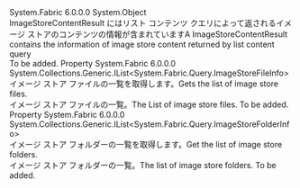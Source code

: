 <Type Name="ImageStoreContentResult" FullName="System.Fabric.Query.ImageStoreContentResult">
  <TypeSignature Language="C#" Value="public sealed class ImageStoreContentResult" />
  <TypeSignature Language="ILAsm" Value=".class public auto ansi sealed beforefieldinit ImageStoreContentResult extends System.Object" />
  <TypeSignature Language="DocId" Value="T:System.Fabric.Query.ImageStoreContentResult" />
  <TypeSignature Language="VB.NET" Value="Public NotInheritable Class ImageStoreContentResult" />
  <TypeSignature Language="F#" Value="type ImageStoreContentResult = class" />
  <AssemblyInfo>
    <AssemblyName>System.Fabric</AssemblyName>
    <AssemblyVersion>6.0.0.0</AssemblyVersion>
  </AssemblyInfo>
  <Base>
    <BaseTypeName>System.Object</BaseTypeName>
  </Base>
  <Interfaces />
  <Docs>
    <summary>
            <span data-ttu-id="bb897-101">ImageStoreContentResult にはリスト コンテンツ クエリによって返されるイメージ ストアのコンテンツの情報が含まれています</span><span class="sxs-lookup"><span data-stu-id="bb897-101">A ImageStoreContentResult contains the information of image store content returned by list content query</span></span>
            </summary>
    <remarks>To be added.</remarks>
  </Docs>
  <Members>
    <Member MemberName="StoreFiles">
      <MemberSignature Language="C#" Value="public System.Collections.Generic.IList&lt;System.Fabric.Query.ImageStoreFileInfo&gt; StoreFiles { get; }" />
      <MemberSignature Language="ILAsm" Value=".property instance class System.Collections.Generic.IList`1&lt;class System.Fabric.Query.ImageStoreFileInfo&gt; StoreFiles" />
      <MemberSignature Language="DocId" Value="P:System.Fabric.Query.ImageStoreContentResult.StoreFiles" />
      <MemberSignature Language="VB.NET" Value="Public ReadOnly Property StoreFiles As IList(Of ImageStoreFileInfo)" />
      <MemberSignature Language="F#" Value="member this.StoreFiles : System.Collections.Generic.IList&lt;System.Fabric.Query.ImageStoreFileInfo&gt;" Usage="System.Fabric.Query.ImageStoreContentResult.StoreFiles" />
      <MemberType>Property</MemberType>
      <AssemblyInfo>
        <AssemblyName>System.Fabric</AssemblyName>
        <AssemblyVersion>6.0.0.0</AssemblyVersion>
      </AssemblyInfo>
      <ReturnValue>
        <ReturnType>System.Collections.Generic.IList&lt;System.Fabric.Query.ImageStoreFileInfo&gt;</ReturnType>
      </ReturnValue>
      <Docs>
        <summary>
          <para><span data-ttu-id="bb897-102">イメージ ストア ファイルの一覧を取得します。</span><span class="sxs-lookup"><span data-stu-id="bb897-102">Gets the list of image store files.</span></span></para>
        </summary>
        <value>
          <para><span data-ttu-id="bb897-103">イメージ ストア ファイルの一覧。</span><span class="sxs-lookup"><span data-stu-id="bb897-103">The List of image store files.</span></span></para>
        </value>
        <remarks>To be added.</remarks>
      </Docs>
    </Member>
    <Member MemberName="StoreFolders">
      <MemberSignature Language="C#" Value="public System.Collections.Generic.IList&lt;System.Fabric.Query.ImageStoreFolderInfo&gt; StoreFolders { get; }" />
      <MemberSignature Language="ILAsm" Value=".property instance class System.Collections.Generic.IList`1&lt;class System.Fabric.Query.ImageStoreFolderInfo&gt; StoreFolders" />
      <MemberSignature Language="DocId" Value="P:System.Fabric.Query.ImageStoreContentResult.StoreFolders" />
      <MemberSignature Language="VB.NET" Value="Public ReadOnly Property StoreFolders As IList(Of ImageStoreFolderInfo)" />
      <MemberSignature Language="F#" Value="member this.StoreFolders : System.Collections.Generic.IList&lt;System.Fabric.Query.ImageStoreFolderInfo&gt;" Usage="System.Fabric.Query.ImageStoreContentResult.StoreFolders" />
      <MemberType>Property</MemberType>
      <AssemblyInfo>
        <AssemblyName>System.Fabric</AssemblyName>
        <AssemblyVersion>6.0.0.0</AssemblyVersion>
      </AssemblyInfo>
      <ReturnValue>
        <ReturnType>System.Collections.Generic.IList&lt;System.Fabric.Query.ImageStoreFolderInfo&gt;</ReturnType>
      </ReturnValue>
      <Docs>
        <summary>
          <para><span data-ttu-id="bb897-104">イメージ ストア フォルダーの一覧を取得します。</span><span class="sxs-lookup"><span data-stu-id="bb897-104">Get the list of image store folders.</span></span></para>
        </summary>
        <value>
          <para><span data-ttu-id="bb897-105">イメージ ストア フォルダーの一覧。</span><span class="sxs-lookup"><span data-stu-id="bb897-105">The list of image store folders.</span></span></para>
        </value>
        <remarks>To be added.</remarks>
      </Docs>
    </Member>
  </Members>
</Type>
